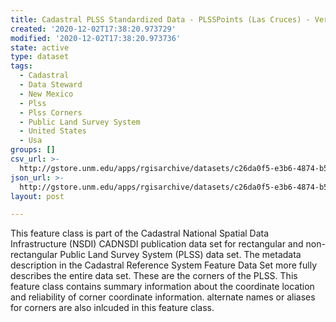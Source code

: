 ```yaml
---
title: Cadastral PLSS Standardized Data - PLSSPoints (Las Cruces) - Version 1.1
created: '2020-12-02T17:38:20.973729'
modified: '2020-12-02T17:38:20.973736'
state: active
type: dataset
tags:
  - Cadastral
  - Data Steward
  - New Mexico
  - Plss
  - Plss Corners
  - Public Land Survey System
  - United States
  - Usa
groups: []
csv_url: >-
  http://gstore.unm.edu/apps/rgisarchive/datasets/c26da0f5-e3b6-4874-b54a-eab0a9476129/PLSSPoints_LAS_CRUCES.derived.csv
json_url: >-
  http://gstore.unm.edu/apps/rgisarchive/datasets/c26da0f5-e3b6-4874-b54a-eab0a9476129/PLSSPoints_LAS_CRUCES.derived.json
layout: post

---
```

 This feature class is part of the Cadastral National Spatial Data
                Infrastructure (NSDI) CADNSDI publication data set for rectangular and
                non-rectangular Public Land Survey System (PLSS) data set. The metadata description
                in the Cadastral Reference System Feature Data Set more fully describes the entire
                data set. These are the corners of the PLSS. This feature class contains summary
                information about the coordinate location and reliability of corner coordinate
                information. alternate names or aliases for corners are also inlcuded in this
                feature class. 
